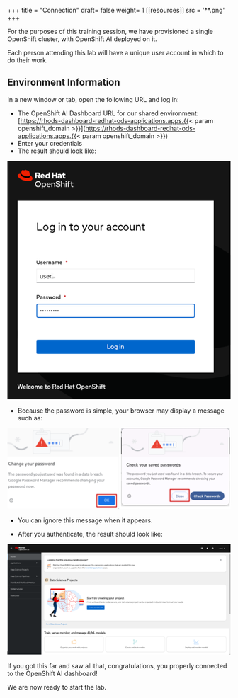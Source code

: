 +++
title = "Connection"
draft= false
weight= 1
[[resources]]
  src = '**.png'
+++

For the purposes of this training session, we have provisioned a single OpenShift cluster, with OpenShift AI deployed on it.

Each person attending this lab will have a unique user account in which to do their work.

## Environment Information

In a new window or tab, open the following URL and log in:

* The OpenShift AI Dashboard URL for our shared environment: [https://rhods-dashboard-redhat-ods-applications.apps.{{< param openshift_domain >}}](https://rhods-dashboard-redhat-ods-applications.apps.{{< param openshift_domain >}})
* Enter your credentials
* The result should look like:

![02-01-login1](02-01-login1.png)

* Because the password is simple, your browser may display a message such as:

![02-01-login-scary](02-01-login-scary.png)

* You can ignore this message when it appears.

* After you authenticate, the result should look like:

![02-01-rhoai-front-page](02-01-rhoai-front-page.png)

If you got this far and saw all that, congratulations, you properly connected to the OpenShift AI dashboard!

We are now ready to start the lab.
